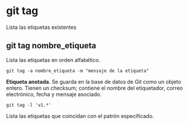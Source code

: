 # git tag

Lista las etiquetas existentes

## git tag nombre_etiqueta

Lista las etiquetas en orden alfabético.

`git tag -a nombre_etiqueta -m "mensaje de la etiqueta"`

**Etiqueta anotada**. Se guarda en la base de datos de Git como un objeto entero. Tienen un checksum; contiene el nombre del etiquetador, correo electrónico, fecha y mensaje asociado.

```
git tag -l 'v1.*'
```
Lista las etiquetas que coincidan con el patrón especificado.
